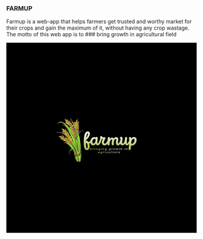 ### FARMUP 

Farmup is a web-app that helps farmers get trusted and worthy market for their crops and gain the maximum of it, without having any crop wastage.
The motto of this web app is to ### bring growth in agricultural field


![farmup logo](logo.jpg)